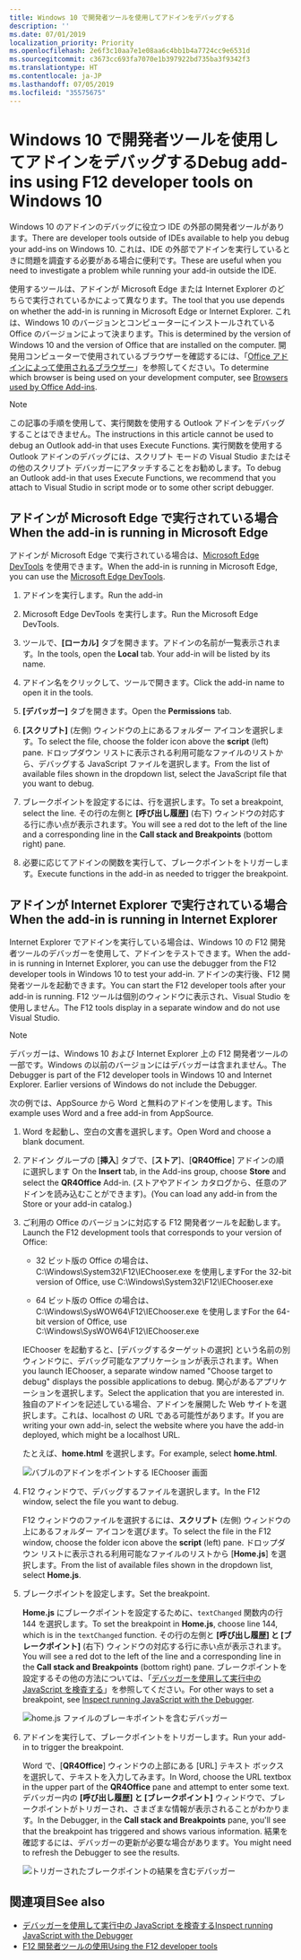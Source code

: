 ```yaml
---
title: Windows 10 で開発者ツールを使用してアドインをデバッグする
description: ''
ms.date: 07/01/2019
localization_priority: Priority
ms.openlocfilehash: 2e6f3c10aa7e1e08aa6c4bb1b4a7724cc9e6531d
ms.sourcegitcommit: c3673cc693fa7070e1b397922bd735ba3f9342f3
ms.translationtype: HT
ms.contentlocale: ja-JP
ms.lasthandoff: 07/05/2019
ms.locfileid: "35575675"
---
```

# <a name="debug-add-ins-using-developer-tools-on-windows-10"></a><span data-ttu-id="171d9-102">Windows 10 で開発者ツールを使用してアドインをデバッグする</span><span class="sxs-lookup"><span data-stu-id="171d9-102">Debug add-ins using F12 developer tools on Windows 10</span></span>

<span data-ttu-id="171d9-103">Windows 10 のアドインのデバッグに役立つ IDE の外部の開発者ツールがあります。</span><span class="sxs-lookup"><span data-stu-id="171d9-103">There are developer tools outside of IDEs available to help you debug your add-ins on Windows 10.</span></span> <span data-ttu-id="171d9-104">これは、IDE の外部でアドインを実行しているときに問題を調査する必要がある場合に便利です。</span><span class="sxs-lookup"><span data-stu-id="171d9-104">These are useful when you need to investigate a problem while running your add-in outside the IDE.</span></span>

<span data-ttu-id="171d9-105">使用するツールは、アドインが Microsoft Edge または Internet Explorer のどちらで実行されているかによって異なります。</span><span class="sxs-lookup"><span data-stu-id="171d9-105">The tool that you use depends on whether the add-in is running in Microsoft Edge or Internet Explorer.</span></span> <span data-ttu-id="171d9-106">これは、Windows 10 のバージョンとコンピューターにインストールされている Office のバージョンによって決まります。</span><span class="sxs-lookup"><span data-stu-id="171d9-106">This is determined by the version of Windows 10 and the version of Office that are installed on the computer.</span></span> <span data-ttu-id="171d9-107">開発用コンピューターで使用されているブラウザーを確認するには、「[Office アドインによって使用されるブラウザー](../concepts/browsers-used-by-office-web-add-ins.md)」を参照してください。</span><span class="sxs-lookup"><span data-stu-id="171d9-107">To determine which browser is being used on your development computer, see [Browsers used by Office Add-ins](../concepts/browsers-used-by-office-web-add-ins.md).</span></span> 


> [!NOTE]
> <span data-ttu-id="171d9-108">この記事の手順を使用して、実行関数を使用する Outlook アドインをデバッグすることはできません。</span><span class="sxs-lookup"><span data-stu-id="171d9-108">The instructions in this article cannot be used to debug an Outlook add-in that uses Execute Functions.</span></span> <span data-ttu-id="171d9-109">実行関数を使用する Outlook アドインのデバッグには、スクリプト モードの Visual Studio またはその他のスクリプト デバッガーにアタッチすることをお勧めします。</span><span class="sxs-lookup"><span data-stu-id="171d9-109">To debug an Outlook add-in that uses Execute Functions, we recommend that you attach to Visual Studio in script mode or to some other script debugger.</span></span>

## <a name="when-the-add-in-is-running-in-microsoft-edge"></a><span data-ttu-id="171d9-110">アドインが Microsoft Edge で実行されている場合</span><span class="sxs-lookup"><span data-stu-id="171d9-110">When the add-in is running in Microsoft Edge</span></span>

<span data-ttu-id="171d9-111">アドインが Microsoft Edge で実行されている場合は、[Microsoft Edge DevTools](https://www.microsoft.com/p/microsoft-edge-devtools-preview/9mzbfrmz0mnj?activetab=pivot%3Aoverviewtab) を使用できます。</span><span class="sxs-lookup"><span data-stu-id="171d9-111">When the add-in is running in Microsoft Edge, you can use the [Microsoft Edge DevTools](https://www.microsoft.com/p/microsoft-edge-devtools-preview/9mzbfrmz0mnj?activetab=pivot%3Aoverviewtab).</span></span> 

1. <span data-ttu-id="171d9-112">アドインを実行します。</span><span class="sxs-lookup"><span data-stu-id="171d9-112">Run the add-in</span></span> 

2. <span data-ttu-id="171d9-113">Microsoft Edge DevTools を実行します。</span><span class="sxs-lookup"><span data-stu-id="171d9-113">Run the Microsoft Edge DevTools.</span></span>

3. <span data-ttu-id="171d9-114">ツールで、**[ローカル]** タブを開きます。アドインの名前が一覧表示されます。</span><span class="sxs-lookup"><span data-stu-id="171d9-114">In the tools, open the **Local** tab. Your add-in will be listed by its name.</span></span>

4. <span data-ttu-id="171d9-115">アドイン名をクリックして、ツールで開きます。</span><span class="sxs-lookup"><span data-stu-id="171d9-115">Click the add-in name to open it in the tools.</span></span>

5. <span data-ttu-id="171d9-116">**[デバッガー]** タブを開きます。</span><span class="sxs-lookup"><span data-stu-id="171d9-116">Open the **Permissions** tab.</span></span> 

6. <span data-ttu-id="171d9-117">**[スクリプト]** (左側) ウィンドウの上にあるフォルダー アイコンを選択します。</span><span class="sxs-lookup"><span data-stu-id="171d9-117">To select the file, choose the folder icon above the  **script** (left) pane.</span></span> <span data-ttu-id="171d9-118">ドロップダウン リストに表示される利用可能なファイルのリストから、デバッグする JavaScript ファイルを選択します。</span><span class="sxs-lookup"><span data-stu-id="171d9-118">From the list of available files shown in the dropdown list, select the JavaScript file that you want to debug.</span></span>

7. <span data-ttu-id="171d9-119">ブレークポイントを設定するには、行を選択します。</span><span class="sxs-lookup"><span data-stu-id="171d9-119">To set a breakpoint, select the line.</span></span> <span data-ttu-id="171d9-120">その行の左側と **[呼び出し履歴]** (右下) ウィンドウの対応する行に赤い点が表示されます。</span><span class="sxs-lookup"><span data-stu-id="171d9-120">You will see a red dot to the left of the line and a corresponding line in the **Call stack and Breakpoints** (bottom right) pane.</span></span>

8. <span data-ttu-id="171d9-121">必要に応じてアドインの関数を実行して、ブレークポイントをトリガーします。</span><span class="sxs-lookup"><span data-stu-id="171d9-121">Execute functions in the add-in as needed to trigger the breakpoint.</span></span>

## <a name="when-the-add-in-is-running-in-internet-explorer"></a><span data-ttu-id="171d9-122">アドインが Internet Explorer で実行されている場合</span><span class="sxs-lookup"><span data-stu-id="171d9-122">When the add-in is running in Internet Explorer</span></span>

<span data-ttu-id="171d9-123">Internet Explorer でアドインを実行している場合は、Windows 10 の F12 開発者ツールのデバッガーを使用して、アドインをテストできます。</span><span class="sxs-lookup"><span data-stu-id="171d9-123">When the add-in is running in Internet Explorer, you can use the debugger from the F12 developer tools in Windows 10 to test your add-in.</span></span> <span data-ttu-id="171d9-124">アドインの実行後、F12 開発者ツールを起動できます。</span><span class="sxs-lookup"><span data-stu-id="171d9-124">You can start the F12 developer tools after your add-in is running.</span></span> <span data-ttu-id="171d9-125">F12 ツールは個別のウィンドウに表示され、Visual Studio を使用しません。</span><span class="sxs-lookup"><span data-stu-id="171d9-125">The F12 tools display in a separate window and do not use Visual Studio.</span></span>

> [!NOTE]
> <span data-ttu-id="171d9-p107">デバッガーは、Windows 10 および Internet Explorer 上の F12 開発者ツールの一部です。Windows の以前のバージョンにはデバッガーは含まれません。</span><span class="sxs-lookup"><span data-stu-id="171d9-p107">The Debugger is part of the F12 developer tools in Windows 10 and Internet Explorer. Earlier versions of Windows do not include the Debugger.</span></span> 

<span data-ttu-id="171d9-128">次の例では、AppSource から Word と無料のアドインを使用します。</span><span class="sxs-lookup"><span data-stu-id="171d9-128">This example uses Word and a free add-in from AppSource.</span></span>

1. <span data-ttu-id="171d9-129">Word を起動し、空白の文書を選択します。</span><span class="sxs-lookup"><span data-stu-id="171d9-129">Open Word and choose a blank document.</span></span> 
    
2. <span data-ttu-id="171d9-130">アドイン グループの [**挿入**] タブで、[**ストア**]、[**QR4Office**] アドインの順に選択します </span><span class="sxs-lookup"><span data-stu-id="171d9-130">On the **Insert** tab, in the Add-ins group, choose **Store** and select the **QR4Office** Add-in.</span></span> <span data-ttu-id="171d9-131">(ストアやアドイン カタログから、任意のアドインを読み込むことができます)。</span><span class="sxs-lookup"><span data-stu-id="171d9-131">(You can load any add-in from the Store or your add-in catalog.)</span></span>
    
3. <span data-ttu-id="171d9-132">ご利用の Office のバージョンに対応する F12 開発者ツールを起動します。</span><span class="sxs-lookup"><span data-stu-id="171d9-132">Launch the F12 development tools that corresponds to your version of Office:</span></span>
    
   - <span data-ttu-id="171d9-133">32 ビット版の Office の場合は、C:\Windows\System32\F12\IEChooser.exe を使用します</span><span class="sxs-lookup"><span data-stu-id="171d9-133">For the 32-bit version of Office, use C:\Windows\System32\F12\IEChooser.exe</span></span>
    
   - <span data-ttu-id="171d9-134">64 ビット版の Office の場合は、C:\Windows\SysWOW64\F12\IEChooser.exe を使用します</span><span class="sxs-lookup"><span data-stu-id="171d9-134">For the 64-bit version of Office, use C:\Windows\SysWOW64\F12\IEChooser.exe</span></span>
    
   <span data-ttu-id="171d9-135">IEChooser を起動すると、[デバッグするターゲットの選択] という名前の別ウィンドウに、デバッグ可能なアプリケーションが表示されます。</span><span class="sxs-lookup"><span data-stu-id="171d9-135">When you launch IEChooser, a separate window named "Choose target to debug" displays the possible applications to debug.</span></span> <span data-ttu-id="171d9-136">関心があるアプリケーションを選択します。</span><span class="sxs-lookup"><span data-stu-id="171d9-136">Select the application that you are interested in.</span></span> <span data-ttu-id="171d9-137">独自のアドインを記述している場合、アドインを展開した Web サイトを選択します。これは、localhost の URL である可能性があります。</span><span class="sxs-lookup"><span data-stu-id="171d9-137">If you are writing your own add-in, select the website where you have the add-in deployed, which might be a localhost URL.</span></span> 
    
   <span data-ttu-id="171d9-138">たとえば、**home.html** を選択します。</span><span class="sxs-lookup"><span data-stu-id="171d9-138">For example, select **home.html**.</span></span> 
    
   ![バブルのアドインをポイントする IEChooser 画面](../images/choose-target-to-debug.png)

4. <span data-ttu-id="171d9-140">F12 ウィンドウで、デバッグするファイルを選択します。</span><span class="sxs-lookup"><span data-stu-id="171d9-140">In the F12 window, select the file you want to debug.</span></span>
    
   <span data-ttu-id="171d9-141">F12 ウィンドウのファイルを選択するには、**スクリプト** (左側) ウィンドウの上にあるフォルダー アイコンを選びます。</span><span class="sxs-lookup"><span data-stu-id="171d9-141">To select the file in the F12 window, choose the folder icon above the **script** (left) pane.</span></span> <span data-ttu-id="171d9-142">ドロップダウン リストに表示される利用可能なファイルのリストから [**Home.js**] を選択します。</span><span class="sxs-lookup"><span data-stu-id="171d9-142">From the list of available files shown in the dropdown list, select **Home.js**.</span></span>
    
5. <span data-ttu-id="171d9-143">ブレークポイントを設定します。</span><span class="sxs-lookup"><span data-stu-id="171d9-143">Set the breakpoint.</span></span>
    
   <span data-ttu-id="171d9-144">**Home.js** にブレークポイントを設定するために、`textChanged` 関数内の行 144 を選択します。</span><span class="sxs-lookup"><span data-stu-id="171d9-144">To set the breakpoint in **Home.js**, choose line 144, which is in the  `textChanged` function.</span></span> <span data-ttu-id="171d9-145">その行の左側と **[呼び出し履歴] と [ブレークポイント]** (右下) ウィンドウの対応する行に赤い点が表示されます。</span><span class="sxs-lookup"><span data-stu-id="171d9-145">You will see a red dot to the left of the line and a corresponding line in the **Call stack and Breakpoints** (bottom right) pane.</span></span> <span data-ttu-id="171d9-146">ブレークポイントを設定するその他の方法については、「[デバッガーを使用して実行中の JavaScript を検査する](/previous-versions/windows/internet-explorer/ie-developer/samples/dn255007(v=vs.85))」を参照してください。</span><span class="sxs-lookup"><span data-stu-id="171d9-146">For other ways to set a breakpoint, see [Inspect running JavaScript with the Debugger](/previous-versions/windows/internet-explorer/ie-developer/samples/dn255007(v=vs.85)).</span></span> 
    
   ![home.js ファイルのブレーキポイントを含むデバッガー](../images/debugger-home-js-02.png)

6. <span data-ttu-id="171d9-148">アドインを実行して、ブレークポイントをトリガーします。</span><span class="sxs-lookup"><span data-stu-id="171d9-148">Run your add-in to trigger the breakpoint.</span></span>
    
   <span data-ttu-id="171d9-149">Word で、[**QR4Office**] ウィンドウの上部にある [URL] テキスト ボックスを選択して、テキストを入力してみます。</span><span class="sxs-lookup"><span data-stu-id="171d9-149">In Word, choose the URL textbox in the upper part of the **QR4Office** pane and attempt to enter some text.</span></span> <span data-ttu-id="171d9-150">デバッガー内の **[呼び出し履歴] と [ブレークポイント]** ウィンドウで、ブレークポイントがトリガーされ、さまざまな情報が表示されることがわかります。</span><span class="sxs-lookup"><span data-stu-id="171d9-150">In the Debugger, in the **Call stack and Breakpoints** pane, you'll see that the breakpoint has triggered and shows various information.</span></span> <span data-ttu-id="171d9-151">結果を確認するには、デバッガーの更新が必要な場合があります。</span><span class="sxs-lookup"><span data-stu-id="171d9-151">You might need to refresh the Debugger to see the results.</span></span>
    
   ![トリガーされたブレークポイントの結果を含むデバッガー](../images/debugger-home-js-01.png)


## <a name="see-also"></a><span data-ttu-id="171d9-153">関連項目</span><span class="sxs-lookup"><span data-stu-id="171d9-153">See also</span></span>

- <span data-ttu-id="171d9-154">[デバッガーを使用して実行中の JavaScript を検査する](/previous-versions/windows/internet-explorer/ie-developer/samples/dn255007(v=vs.85))</span><span class="sxs-lookup"><span data-stu-id="171d9-154">[Inspect running JavaScript with the Debugger](/previous-versions/windows/internet-explorer/ie-developer/samples/dn255007(v=vs.85))</span></span>
- <span data-ttu-id="171d9-155">[F12 開発者ツールの使用](/previous-versions/windows/internet-explorer/ie-developer/samples/bg182326(v=vs.85))</span><span class="sxs-lookup"><span data-stu-id="171d9-155">[Using the F12 developer tools](/previous-versions/windows/internet-explorer/ie-developer/samples/bg182326(v=vs.85))</span></span>
